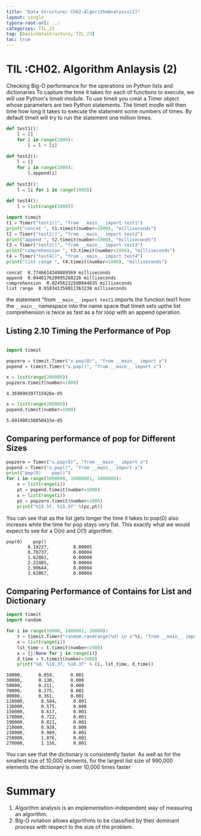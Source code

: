 ```yaml
---
title: "Data Structure/ Ch02:AlgorithmAnalysis(2)"
layout: single
typora-root-url: ../
categories: TIL_23
tag: [basicdatastructure, TIL_23]
toc: true
---
```


# TIL :CH02. Algorithm Anlaysis (2)

Checking Big-O performance for the operations on Python lists and dictionaries
To capture the time it takes for each of functions to execute, we will use Python's timeit module.
To use timeit you creat a Timer object whose parameters are two Python statements. The timeit modle will then time how long it takes to execute the statement some numbers of times. By default timeit will try to run the statement one million times. 


```python
def test1():
    l = []
    for i in range(1000):
        l = l + [i]
    
def test2():
    l = []
    for i in range(1000):
        l.append(i)
        
def test3():
    l = [i for i in range(1000)]
    
def test4():
    l = list(range(1000))
```


```python
import timeit
t1 = Timer("test1()", "from __main__ import test1")
print("concat ", t1.timeit(number=1000), "milliseconds")
t2 = Timer("test2()", "from __main__ import test2")
print("append ", t2.timeit(number=1000), "milliseconds")
t3 = Timer("test3()", "from __main__ import test3")
print("comprehension ", t3.timeit(number=1000), "milliseconds")
t4 = Timer("test4()", "from __main__ import test4")
print("list range ", t4.timeit(number=1000), "milliseconds")
```

    concat  0.7746614349889569 milliseconds
    append  0.044617620995268226 milliseconds
    comprehension  0.02456232500844635 milliseconds
    list range  0.010341359011363238 milliseconds

the statement "from `__main__ import test1` imports the function test1 from the `__main__` namespace into the name space that timeit sets upthe list comprehension is twice as fast as a for loop with an append operation.



## Listing 2.10 Timing the Performance of Pop

```python

import timeit

popzero = timeit.Timer("x.pop(0)", "from __main__ import x")
popend = timeit.Timer("x.pop()", "from __main__ import x")

x = list(range(200000))
popzero.timeit(number=1000)
```


    4.369899397715926e-05


```python
x = list(range(200000))
popend.timeit(number=1000)
```


    5.691900150850415e-05



## Comparing performance of pop for Different Sizes


```python
popzero = Timer("x.pop(0)", "from __main__ import x")
popend = Timer("x.pop()", "from __main__ import x")
print("pop(0)    pop()")
for i in range(1000000, 10000001, 1000000):
    x = list(range(i))
    pt = popend.timeit(number=1000)
    x = list(range(i))
    pz = popzero.timeit(number=1000)
    print("%15.5f, %15.5f" %(pz,pt))
```

You can see that as the list gets longer the time it takes to pop(0) also increses while the time for pop stays very flat.  This exactly what we would expect to see for a O(n) and O(1) algorithm.

    pop(0)    pop()
            0.19227,         0.00005
            0.78737,         0.00004
            1.62861,         0.00009
            2.22485,         0.00004
            2.90644,         0.00004
            3.62867,         0.00004



## Comparing Performance of Contains for List and Dictionary

```python
import timeit
import random

for i in range(10000, 1000001, 20000):
    t = timeit.Timer("random.randrange(%d) in x"%i, "from __main__ import random, x")
    x = list(range(i))
    lst_time = t.timeit(number=1000)
    x = {j:None for j in range(i)}
    d_time = t.timeit(number=1000)
    print("%d, %10.3f, %10.3f" % (i, lst_time, d_time))    
```

    10000,      0.059,      0.001
    30000,      0.130,      0.000
    50000,      0.211,      0.000
    70000,      0.275,      0.001
    90000,      0.361,      0.001
    110000,      0.504,      0.001
    130000,      0.575,      0.000
    150000,      0.617,      0.001
    170000,      0.722,      0.001
    190000,      0.821,      0.001
    210000,      0.928,      0.000
    230000,      0.989,      0.001
    250000,      1.076,      0.001
    270000,      1.156,      0.001

You can see that the dictionary is consistently faster. 
As well as for the smallest size of 10,000 elements, for the largest list size of 990,000 elements the dictionary is over 10,000 times faster





# Summary

1. Algorithm analysis is an implementation-independent way of measuring an algorithm.
2. Big-O notation allows algorithms to be classified by their dominant process with respect to the size of the problem.





